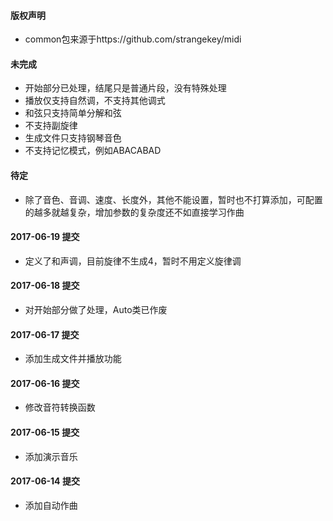 #### 版权声明
* common包来源于https://github.com/strangekey/midi

#### 未完成
* 开始部分已处理，结尾只是普通片段，没有特殊处理
* 播放仅支持自然调，不支持其他调式
* 和弦只支持简单分解和弦
* 不支持副旋律
* 生成文件只支持钢琴音色
* 不支持记忆模式，例如ABACABAD

#### 待定
* 除了音色、音调、速度、长度外，其他不能设置，暂时也不打算添加，可配置的越多就越复杂，增加参数的复杂度还不如直接学习作曲

#### 2017-06-19 提交
* 定义了和声调，目前旋律不生成4，暂时不用定义旋律调

#### 2017-06-18 提交
* 对开始部分做了处理，Auto类已作废

#### 2017-06-17 提交
* 添加生成文件并播放功能

#### 2017-06-16 提交
* 修改音符转换函数

#### 2017-06-15 提交
* 添加演示音乐

#### 2017-06-14 提交
* 添加自动作曲